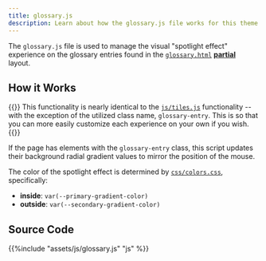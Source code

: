 ```yaml
---
title: glossary.js
description: Learn about how the glossary.js file works for this theme. 
---
```


The `glossary.js` file is used to manage the visual "spotlight effect" experience on the glossary entries found in the [`glossary.html`](/reference/layouts/defaults/glossary) [**partial**](/reference/layouts/partials) layout. 


## How it Works

{{<notice note >}}
This functionality is nearly identical to the [`js/tiles.js`](/reference/assets/js/tiles) functionality -- with the exception of the utilized class name, `glossary-entry`. This is so that you can more easily customize each experience on your own if you wish.
{{</notice>}}

If the page has elements with the `glossary-entry` class, this script updates their background radial gradient values to mirror the position of the mouse. 

The color of the spotlight effect is determined by [`css/colors.css`](/reference/assets/css#colorscss), specifically:
- **inside**: `var(--primary-gradient-color)` 
- **outside**: `var(--secondary-gradient-color)`

## Source Code 

{{%include "assets/js/glossary.js" "js" %}}